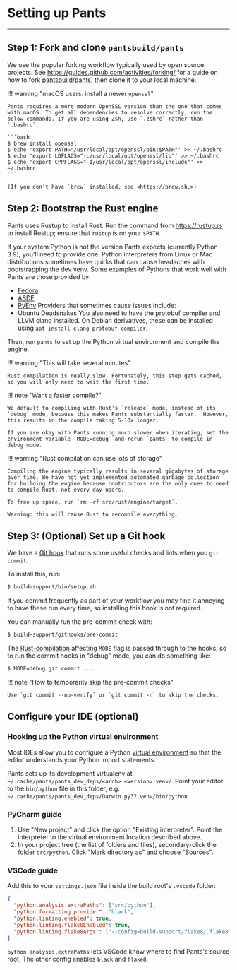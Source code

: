 # Setting up Pants

---

## Step 1: Fork and clone `pantsbuild/pants`

We use the popular forking workflow typically used by open source projects. See <https://guides.github.com/activities/forking/> for a guide on how to fork [pantsbuild/pants](https://github.com/pantsbuild/pants), then clone it to your local machine.

!!! warning "macOS users: install a newer `openssl`"

    Pants requires a more modern OpenSSL version than the one that comes with macOS. To get all dependencies to resolve correctly, run the below commands. If you are using Zsh, use `.zshrc` rather than `.bashrc`.

    ```bash
    $ brew install openssl
    $ echo 'export PATH="/usr/local/opt/openssl/bin:$PATH"' >> ~/.bashrc
    $ echo 'export LDFLAGS="-L/usr/local/opt/openssl/lib"' >> ~/.bashrc
    $ echo 'export CPPFLAGS="-I/usr/local/opt/openssl/include"' >> ~/.bashrc
    ```

    (If you don't have `brew` installed, see <https://brew.sh.>)

## Step 2: Bootstrap the Rust engine

Pants uses Rustup to install Rust. Run the command from <https://rustup.rs> to install Rustup; ensure that `rustup` is on your `$PATH`.

If your system Python is not the version Pants expects (currently Python 3.9), you'll need to provide one. Python interpreters from Linux or Mac distributions sometimes have quirks that can cause headaches with bootstrapping the dev venv. Some examples of Pythons that work well with Pants are those provided by:

- [Fedora](https://packages.fedoraproject.org/pkgs/python3.9/python3.9/)
- [ASDF](https://github.com/asdf-community/asdf-python)
- [PyEnv](https://github.com/pyenv/pyenv)
  Providers that sometimes cause issues include:
- Ubuntu Deadsnakes
  You also need to have the protobuf compiler and LLVM clang installed. On Debian derivatives, these can be installed using `apt install clang protobuf-compiler`.

Then, run `pants` to set up the Python virtual environment and compile the engine.

!!! warning "This will take several minutes"

    Rust compilation is really slow. Fortunately, this step gets cached, so you will only need to wait the first time.

!!! note "Want a faster compile?"

    We default to compiling with Rust's `release` mode, instead of its `debug` mode, because this makes Pants substantially faster.  However, this results in the compile taking 5-10x longer.

    If you are okay with Pants running much slower when iterating, set the environment variable `MODE=debug` and rerun `pants` to compile in debug mode.

!!! warning "Rust compilation can use lots of storage"

    Compiling the engine typically results in several gigabytes of storage over time. We have not yet implemented automated garbage collection for building the engine because contributors are the only ones to need to compile Rust, not every-day users.

    To free up space, run `rm -rf src/rust/engine/target`.

    Warning: this will cause Rust to recompile everything.

## Step 3: (Optional) Set up a Git hook

We have a [Git hook](https://git-scm.com/book/en/v2/Customizing-Git-Git-Hooks) that runs some useful checks and lints when you `git commit`.

To install this, run:

```bash
$ build-support/bin/setup.sh
```

If you commit frequently as part of your workflow you may find it annoying to have these run every time, so installing this hook is not required.

You can manually run the pre-commit check with:

```bash
$ build-support/githooks/pre-commit
```

The [Rust-compilation](contributions-rust.md) affecting `MODE` flag is passed through to the hooks, so to run the commit hooks in "debug" mode, you can do something like:

```bash
$ MODE=debug git commit ...
```

!!! note "How to temporarily skip the pre-commit checks"

    Use `git commit --no-verify` or `git commit -n` to skip the checks.

## Configure your IDE (optional)

### Hooking up the Python virtual environment

Most IDEs allow you to configure a Python [virtual environment](https://docs.python.org/3/tutorial/venv.html) so that the editor understands your Python import statements.

Pants sets up its development virtualenv at `~/.cache/pants/pants_dev_deps/<arch>.<version>.venv/`. Point your editor to the `bin/python` file in this folder, e.g. `~/.cache/pants/pants_dev_deps/Darwin.py37.venv/bin/python`.

### PyCharm guide

1. Use "New project" and click the option "Existing interpreter". Point the interpreter to the virtual environment location described above.
2. In your project tree (the list of folders and files), secondary-click the folder `src/python`. Click "Mark directory as" and choose "Sources".

### VSCode guide

Add this to your `settings.json` file inside the build root's `.vscode` folder:

```json title="settings.json"
{
  "python.analysis.extraPaths": ["src/python"],
  "python.formatting.provider": "black",
  "python.linting.enabled": true,
  "python.linting.flake8Enabled": true,
  "python.linting.flake8Args": ["--config=build-support/flake8/.flake8"]
}
```

`python.analysis.extraPaths` lets VSCode know where to find Pants's source root. The other config enables `black` and `flake8`.
